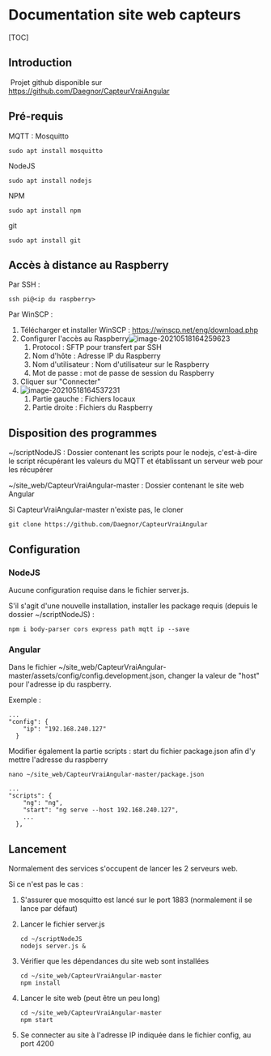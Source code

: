 # Documentation site web capteurs



[TOC]

## Introduction

​	Projet github disponible sur https://github.com/Daegnor/CapteurVraiAngular

## Pré-requis

MQTT : Mosquitto

```
sudo apt install mosquitto
```

NodeJS

```
sudo apt install nodejs
```

NPM

```
sudo apt install npm
```

git

```
sudo apt install git
```

## Accès à distance au Raspberry

Par SSH :

```
ssh pi@<ip du raspberry>
```

Par WinSCP :

1. Télécharger et installer WinSCP : https://winscp.net/eng/download.php
2. Configurer l'accès au Raspberry![image-20210518164259623](C:\Users\SPRUNIER\AppData\Roaming\Typora\typora-user-images\image-20210518164259623.png)
   1. Protocol : SFTP pour transfert par SSH
   2. Nom d'hôte : Adresse IP du Raspberry
   3. Nom d'utilisateur : Nom d'utilisateur sur le Raspberry
   4. Mot de passe : mot de passe de session du Raspberry
3. Cliquer sur "Connecter"
4. ![image-20210518164537231](C:\Users\SPRUNIER\AppData\Roaming\Typora\typora-user-images\image-20210518164537231.png)
   1. Partie gauche : Fichiers locaux
   2. Partie droite : Fichiers du Raspberry

## Disposition des programmes

~/scriptNodeJS : Dossier contenant les scripts pour le nodejs, c'est-à-dire le script récupérant les valeurs du MQTT et établissant un serveur web pour les récupérer

~/site_web/CapteurVraiAngular-master : Dossier contenant le site web Angular

Si CapteurVraiAngular-master n'existe pas, le cloner

```
git clone https://github.com/Daegnor/CapteurVraiAngular
```

## Configuration

### NodeJS

Aucune configuration requise dans le fichier server.js.

S'il s'agit d'une nouvelle installation, installer les package requis (depuis le dossier ~/scriptNodeJS) : 

```
npm i body-parser cors express path mqtt ip --save
```

### Angular

Dans le fichier ~/site_web/CapteurVraiAngular-master/assets/config/config.development.json, changer la valeur de "host" pour l'adresse ip du raspberry.

Exemple :

```
...
"config": {
    "ip": "192.168.240.127"
  }
```

Modifier également la partie scripts : start du fichier package.json afin d'y mettre l'adresse du raspberry

```
nano ~/site_web/CapteurVraiAngular-master/package.json
```

```
...
"scripts": {
    "ng": "ng",
    "start": "ng serve --host 192.168.240.127",
    ...
  },
```

## Lancement

Normalement des services s'occupent de lancer les 2 serveurs web.

Si ce n'est pas le cas : 

1. S'assurer que mosquitto est lancé sur le port 1883 (normalement il se lance par défaut)

2. Lancer le fichier server.js 

   ```
   cd ~/scriptNodeJS
   nodejs server.js &
   ```

3. Vérifier que les dépendances du site web sont installées

   ```
   cd ~/site_web/CapteurVraiAngular-master
   npm install
   ```

4. Lancer le site web (peut être un peu long)

   ```
   cd ~/site_web/CapteurVraiAngular-master
   npm start
   ```

5. Se connecter au site à l'adresse IP indiquée dans le fichier config, au port 4200

